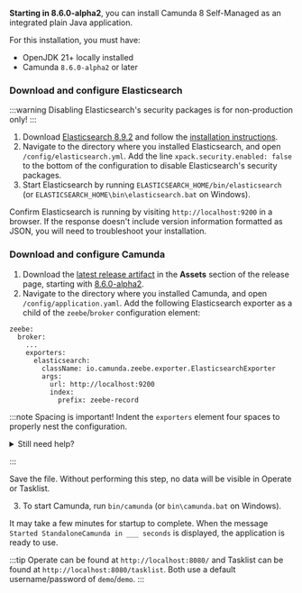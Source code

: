 ---
---

**Starting in 8.6.0-alpha2**, you can install Camunda 8 Self-Managed as an integrated plain Java application.

For this installation, you must have:

- OpenJDK 21+ locally installed
- Camunda `8.6.0-alpha2` or later

### Download and configure Elasticsearch

:::warning
Disabling Elasticsearch's security packages is for non-production only!
:::

1. Download [Elasticsearch 8.9.2](https://www.elastic.co/downloads/past-releases/elasticsearch-8-9-2) and follow the [installation instructions](https://www.elastic.co/guide/en/elasticsearch/reference/8.9/targz.html).
2. Navigate to the directory where you installed Elasticsearch, and open `/config/elasticsearch.yml`. Add the line `xpack.security.enabled: false` to the bottom of the configuration to disable Elasticsearch's security packages.
3. Start Elasticsearch by running `ELASTICSEARCH_HOME/bin/elasticsearch` (or `ELASTICSEARCH_HOME\bin\elasticsearch.bat` on Windows).

Confirm Elasticsearch is running by visiting `http://localhost:9200` in a browser. If the response doesn't include version information formatted as JSON, you will need to troubleshoot your installation.

### Download and configure Camunda

1. Download the [latest release artifact](https://github.com/camunda/camunda/releases) in the **Assets** section of the release page, starting with [8.6.0-alpha2](https://github.com/camunda/camunda/releases/tag/8.6.0-alpha2).
2. Navigate to the directory where you installed Camunda, and open `/config/application.yaml`. Add the following Elasticsearch exporter as a child of the `zeebe`/`broker` configuration element:

```
zeebe:
  broker:
    ...
    exporters:
      elasticsearch:
        className: io.camunda.zeebe.exporter.ElasticsearchExporter
        args:
          url: http://localhost:9200
          index:
            prefix: zeebe-record
```

:::note
Spacing is important! Indent the `exporters` element four spaces to properly nest the configuration.

<details>
<summary>Still need help?</summary>

Here is the full `application.yaml` file:

```
zeebe:
  broker:
    gateway:
      # Enable the embedded gateway to start on broker startup.
      # This setting can also be overridden using the environment variable ZEEBE_BROKER_GATEWAY_ENABLE.
      enable: true

      network:
        # Sets the port the embedded gateway binds to.
        # This setting can also be overridden using the environment variable ZEEBE_BROKER_GATEWAY_NETWORK_PORT.
        port: 26500

      security:
        # Enables TLS authentication between clients and the gateway
        # This setting can also be overridden using the environment variable ZEEBE_BROKER_GATEWAY_SECURITY_ENABLED.
        enabled: false
        authentication:
          # Controls which authentication mode is active, supported modes are 'none' and 'identity'.
          # If 'identity' is set, authentication will be done using camunda-identity, which needs to
          # be configured in the corresponding subsection. See also https://docs.camunda.io/docs/self-managed/identity/what-is-identity/ .
          # This setting can also be overridden using the environment variable ZEEBE_BROKER_GATEWAY_SECURITY_AUTHENTICATION_MODE.
          mode: none

    network:
      # Controls the default host the broker should bind to. Can be overwritten on a
      # per-binding basis for client, management and replication
      # This setting can also be overridden using the environment variable ZEEBE_BROKER_NETWORK_HOST.
      host: 0.0.0.0

    data:
      # Specify a directory in which data is stored.
      # This setting can also be overridden using the environment variable ZEEBE_BROKER_DATA_DIRECTORY.
      directory: data
      # The size of data log segment files.
      # This setting can also be overridden using the environment variable ZEEBE_BROKER_DATA_LOGSEGMENTSIZE.
      logSegmentSize: 128MB
      # How often we take snapshots of streams (time unit)
      # This setting can also be overridden using the environment variable ZEEBE_BROKER_DATA_SNAPSHOTPERIOD.
      snapshotPeriod: 15m

    cluster:
      # Specifies the Zeebe cluster size.
      # This can also be overridden using the environment variable ZEEBE_BROKER_CLUSTER_CLUSTERSIZE.
      clusterSize: 1
      # Controls the replication factor, which defines the count of replicas per partition.
      # This can also be overridden using the environment variable ZEEBE_BROKER_CLUSTER_REPLICATIONFACTOR.
      replicationFactor: 1
      # Controls the number of partitions, which should exist in the cluster.
      # This can also be overridden using the environment variable ZEEBE_BROKER_CLUSTER_PARTITIONSCOUNT.
      partitionsCount: 1

    threads:
      # Controls the number of non-blocking CPU threads to be used.
      # WARNING: You should never specify a value that is larger than the number of physical cores
      # available. Good practice is to leave 1-2 cores for ioThreads and the operating
      # system (it has to run somewhere). For example, when running Zeebe on a machine
      # which has 4 cores, a good value would be 2.
      # This setting can also be overridden using the environment variable ZEEBE_BROKER_THREADS_CPUTHREADCOUNT
      cpuThreadCount: 2
      # Controls the number of io threads to be used.
      # This setting can also be overridden using the environment variable ZEEBE_BROKER_THREADS_IOTHREADCOUNT
      ioThreadCount: 2

    exporters:
      elasticsearch:
        className: io.camunda.zeebe.exporter.ElasticsearchExporter
        args:
          url: http://localhost:9200
          index:
            prefix: zeebe-record

camunda:
  # Operate configuration properties
  operate:
    # Set operate username and password.
    # If user with <username> does not exists it will be created.
    # Default: demo/demo
    #username:
    #password:
    # ELS instance to store Operate data
    elasticsearch:
      # Cluster name
      clusterName: elasticsearch
      # URL
      url: http://localhost:9200
    # Zeebe instance
    zeebe:
      # Gateway address
      gatewayAddress: localhost:26500
    # ELS instance to export Zeebe data to
    zeebeElasticsearch:
      # Cluster name
      clusterName: elasticsearch
      # URL
      url: http://localhost:9200
      # Index prefix, configured in Zeebe Elasticsearch exporter
      prefix: zeebe-record
  # Tasklist configuration properties
  tasklist:
    # Set Tasklist username and password.
    # If user with <username> does not exists it will be created.
    # Default: demo/demo
    #username:
    #password:
    # ELS instance to store Tasklist data
    elasticsearch:
      # Cluster name
      clusterName: elasticsearch
      # URL
      url: http://localhost:9200
    # Zeebe instance
    zeebe:
      # Gateway address
      gatewayAdress: localhost:26500
    # ELS instance to export Zeebe data to
    zeebeElasticsearch:
      # Cluster name
      clusterName: elasticsearch
      # Url
      url: http://localhost:9200
      # Index prefix, configured in Zeebe Elasticsearch exporter
      prefix: zeebe-record

```

</details>

:::

Save the file. Without performing this step, no data will be visible in Operate or Tasklist.

3. To start Camunda, run `bin/camunda` (or `bin\camunda.bat` on Windows).

It may take a few minutes for startup to complete. When the message `Started StandaloneCamunda in ___ seconds` is displayed, the application is ready to use.

:::tip
Operate can be found at `http://localhost:8080/` and Tasklist can be found at `http://localhost:8080/tasklist`. Both use a default username/password of `demo`/`demo`.
:::
